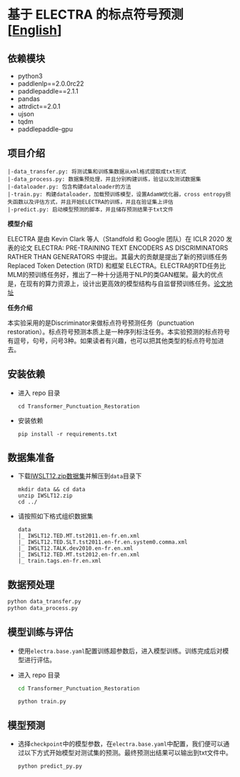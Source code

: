 # 基于 ELECTRA 的标点符号预测 [[English](./README_en.md)]

## 依赖模块

- python3
- paddlenlp==2.0.0rc22 
- paddlepaddle==2.1.1
- pandas
- attrdict==2.0.1
- ujson
- tqdm
- paddlepaddle-gpu 

## 项目介绍

```
|-data_transfer.py: 将测试集和训练集数据从xml格式提取成txt形式
|-data_process.py: 数据集预处理，并且分别构建训练，验证以及测试数据集 
|-dataloader.py: 包含构建dataloader的方法
|-train.py: 构建dataloader，加载预训练模型，设置AdamW优化器，cross entropy损失函数以及评估方式，并且开始ELECTRA的训练，并且在验证集上评估
|-predict.py: 启动模型预测的脚本，并且储存预测结果于txt文件
```

**模型介绍**

ELECTRA 是由 Kevin Clark 等人（Standfold 和 Google 团队）在 ICLR 2020 发表的论文 ELECTRA: PRE-TRAINING TEXT ENCODERS AS DISCRIMINATORS RATHER THAN GENERATORS 中提出。其最大的贡献是提出了新的预训练任务 Replaced Token Detection (RTD) 和框架 ELECTRA。ELECTRA的RTD任务比MLM的预训练任务好，推出了一种十分适用于NLP的类GAN框架。最大的优点是，在现有的算力资源上，设计出更高效的模型结构与自监督预训练任务。[论文地址](https://arxiv.org/abs/2003.10555)

**任务介绍**

本实验采用的是Discriminator来做标点符号预测任务（punctuation restoration）。标点符号预测本质上是一种序列标注任务。本实验预测的标点符号有逗号，句号，问号3种。如果读者有兴趣，也可以把其他类型的标点符号加进去。

## 安装依赖

- 进入 repo 目录

  ```
  cd Transformer_Punctuation_Restoration
  ```
- 安装依赖

  ```
  pip install -r requirements.txt
  ```

## 数据集准备

- 下载[IWSLT12.zip数据集](https://aistudio.baidu.com/aistudio/datasetdetail/98318)并解压到`data`目录下

  ```
  mkdir data && cd data
  unzip IWSLT12.zip
  cd ../
  ```

- 请按照如下格式组织数据集

  ```
  data 
  |_ IWSLT12.TED.MT.tst2011.en-fr.en.xml
  |_ IWSLT12.TED.SLT.tst2011.en-fr.en.system0.comma.xml
  |_ IWSLT12.TALK.dev2010.en-fr.en.xml
  |_ IWSLT12.TED.MT.tst2012.en-fr.en.xml
  |_ train.tags.en-fr.en.xml
  ```

## 数据预处理

  ```bash
  python data_transfer.py  
  python data_process.py  
  ``` 

## 模型训练与评估

- 使用`electra.base.yaml`配置训练超参数后，进入模型训练。训练完成后对模型进行评估。
- 进入 repo 目录

  ```bash
  cd Transformer_Punctuation_Restoration
  ```

  ```bash
  python train.py
  ```

## 模型预测

- 选择`checkpoint`中的模型参数，在`electra.base.yaml`中配置，我们便可以通过以下方式开始模型对测试集的预测。最终预测出结果可以输出到txt文件中。

  ```bash
  python predict_py.py
  ```